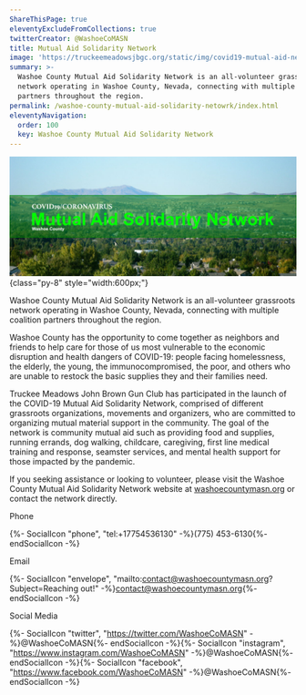 ```yaml
---
ShareThisPage: true
eleventyExcludeFromCollections: true
twitterCreator: @WashoeCoMASN
title: Mutual Aid Solidarity Network
image: 'https://truckeemeadowsjbgc.org/static/img/covid19-mutual-aid-network.png'
summary: >-
  Washoe County Mutual Aid Solidarity Network is an all-volunteer grassroots
  network operating in Washoe County, Nevada, connecting with multiple coalition
  partners throughout the region.
permalink: /washoe-county-mutual-aid-solidarity-netowrk/index.html
eleventyNavigation:
  order: 100
  key: Washoe County Mutual Aid Solidarity Network
---
```

![Washoe County Mutual Aid Solidarity Network Logo](/static/img/covid19-mutual-aid-network.png){class="py-8" style="width:600px;"}

Washoe County Mutual Aid Solidarity Network is an all-volunteer grassroots network operating in Washoe County, Nevada, connecting with multiple coalition partners throughout the region.

Washoe County has the opportunity to come together as neighbors and friends to help care for those of us most vulnerable to the economic disruption and health dangers of COVID-19: people facing homelessness, the elderly, the young, the immunocompromised, the poor, and others who are unable to restock the basic supplies they and their families need.

Truckee Meadows John Brown Gun Club has participated in the launch of the COVID-19 Mutual Aid Solidarity Network, comprised of different grassroots organizations, movements and organizers, who are committed to organizing mutual material support in the community. The goal of the network is community mutual aid such as providing food and supplies, running errands, dog walking, childcare, caregiving, first line medical training and response, seamster services, and mental health support for those impacted by the pandemic.

If you seeking assistance or looking to volunteer, please visit the Washoe County Mutual Aid Solidarity Network website at [washoecountymasn.org](https://www.washoecountymasn.org/) or contact the network directly.

<p class="text-lg font-bold pt-4">Phone</p>

{%- SocialIcon "phone", "tel:+17754536130" -%}(775) 453-6130{%- endSocialIcon -%}

<p class="text-lg font-bold pt-4">Email</p>

{%- SocialIcon "envelope", "mailto:contact@washoecountymasn.org?Subject=Reaching out!" -%}contact@washoecountymasn.org{%- endSocialIcon -%}

<p class="text-lg font-bold pt-4">Social Media</p>

{%- SocialIcon "twitter", "https://twitter.com/WashoeCoMASN" -%}@WashoeCoMASN{%- endSocialIcon -%}{%- SocialIcon "instagram", "https://www.instagram.com/WashoeCoMASN" -%}@WashoeCoMASN{%- endSocialIcon -%}{%- SocialIcon "facebook", "https://www.facebook.com/WashoeCoMASN" -%}@WashoeCoMASN{%- endSocialIcon -%}
